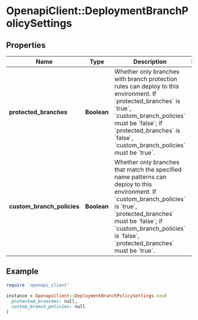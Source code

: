 # OpenapiClient::DeploymentBranchPolicySettings

## Properties

| Name | Type | Description | Notes |
| ---- | ---- | ----------- | ----- |
| **protected_branches** | **Boolean** | Whether only branches with branch protection rules can deploy to this environment. If &#x60;protected_branches&#x60; is &#x60;true&#x60;, &#x60;custom_branch_policies&#x60; must be &#x60;false&#x60;; if &#x60;protected_branches&#x60; is &#x60;false&#x60;, &#x60;custom_branch_policies&#x60; must be &#x60;true&#x60;. |  |
| **custom_branch_policies** | **Boolean** | Whether only branches that match the specified name patterns can deploy to this environment.  If &#x60;custom_branch_policies&#x60; is &#x60;true&#x60;, &#x60;protected_branches&#x60; must be &#x60;false&#x60;; if &#x60;custom_branch_policies&#x60; is &#x60;false&#x60;, &#x60;protected_branches&#x60; must be &#x60;true&#x60;. |  |

## Example

```ruby
require 'openapi_client'

instance = OpenapiClient::DeploymentBranchPolicySettings.new(
  protected_branches: null,
  custom_branch_policies: null
)
```

